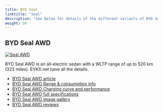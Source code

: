 ```yaml
---
title: BYD Seal
linktitle: "Seal"
description: "See below for details of the different variants of BYD Seal"
weight: 30
---
```

## BYD Seal AWD

<a href="/models/byd/seal/seal_awd/"><img src="https://media.evkx.net/multimedia/models/byd/seal/seal_awd/main_1_st.jpg" class="img-fluid" alt="Seal AWD" ></a>

BYD Seal AWD is an all-electric sedan with a WLTP range of up to 520 km (323 miles). EVKX.net have all the details. 

- [BYD Seal AWD article](/models/byd/seal/seal_awd/)
- [BYD Seal AWD Range & consumption info](/models/byd/seal/seal_awd/rangeandconsumption)
- [BYD Seal AWD Charging curve and performance](/models/byd/seal/seal_awd/chargingcurve)
- [BYD Seal AWD full specifications](/models/byd/seal/seal_awd/specifications)
- [BYD Seal AWD image gallery](/models/byd/seal/seal_awd/gallery)
- [BYD Seal AWD reviews](/models/byd/seal/seal_awd/reviews)


